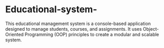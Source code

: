 # Educational-system-
This educational management system is a console-based application designed to manage students, courses, and assignments. It uses Object-Oriented Programming (OOP) principles to create a modular and scalable system.
